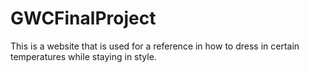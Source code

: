 # GWCFinalProject
This is a website that is used for a reference in how to dress in certain temperatures while staying in style.
